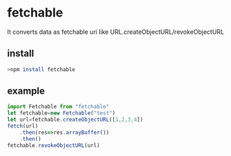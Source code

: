 # fetchable
It converts data as fetchable uri  like URL.createObjectURL/revokeObjectURL
## install
```sh
>npm install fetchable
```

## example
```js
import Fetchable from "fetchable"
let fetchable=new Fetchable("test")
let url=fetchable.createObjectURL([1,2,3,4])
fetch(url)
	.then(res=>res.arrayBuffer())
	.then()
fetchable.revokeObjectURL(url)
```